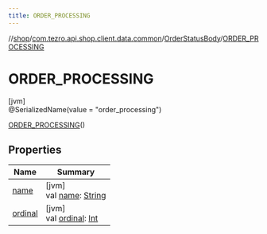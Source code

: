 ```yaml
---
title: ORDER_PROCESSING
---
```

//[shop](../../../../index.html)/[com.tezro.api.shop.client.data.common](../../index.html)/[OrderStatusBody](../index.html)/[ORDER_PROCESSING](index.html)



# ORDER_PROCESSING



[jvm]\
@SerializedName(value = &quot;order_processing&quot;)



[ORDER_PROCESSING](index.html)()



## Properties


| Name | Summary |
|---|---|
| [name](../../../com.tezro.api.shop.model.orders/-order/-currency/-e-t-h/index.html#-372974862%2FProperties%2F-880856229) | [jvm]<br>val [name](../../../com.tezro.api.shop.model.orders/-order/-currency/-e-t-h/index.html#-372974862%2FProperties%2F-880856229): [String](https://kotlinlang.org/api/latest/jvm/stdlib/kotlin/-string/index.html) |
| [ordinal](../../../com.tezro.api.shop.model.orders/-order/-currency/-e-t-h/index.html#-739389684%2FProperties%2F-880856229) | [jvm]<br>val [ordinal](../../../com.tezro.api.shop.model.orders/-order/-currency/-e-t-h/index.html#-739389684%2FProperties%2F-880856229): [Int](https://kotlinlang.org/api/latest/jvm/stdlib/kotlin/-int/index.html) |


